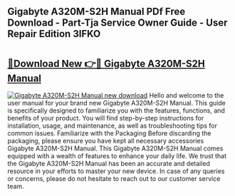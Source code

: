 ## Gigabyte A320M-S2H Manual PDf Free Download - Part-Tja Service Owner Guide - User Repair Edition 3lFKO

# <h2><a href="http://cf26395.oget.top/?id=Gigabyte+A320M-S2H+Manual">🔗Download New 👉🔴 Gigabyte A320M-S2H Manual</a></h2>

[![Gigabyte A320M-S2H Manual new download](https://i.imgur.com/5g1atiW.png)](http://cf26395.oget.top/?id=Gigabyte+A320M-S2H+Manual)
Hello and welcome to the user manual for your brand new Gigabyte A320M-S2H Manual. This guide is specifically designed to familiarize you with the features, functions, and benefits of your product. You will find step-by-step instructions for installation, usage, and maintenance, as well as troubleshooting tips for common issues. Familiarize with the Packaging Before discarding the packaging, please ensure you have kept all necessary accessories Gigabyte A320M-S2H Manual. This Gigabyte A320M-S2H Manual comes equipped with a wealth of features to enhance your daily life. We trust that the Gigabyte A320M-S2H Manual has been an accurate and detailed resource in your efforts to master your new device. In case of any queries or concerns, please do not hesitate to reach out to our customer service team.

